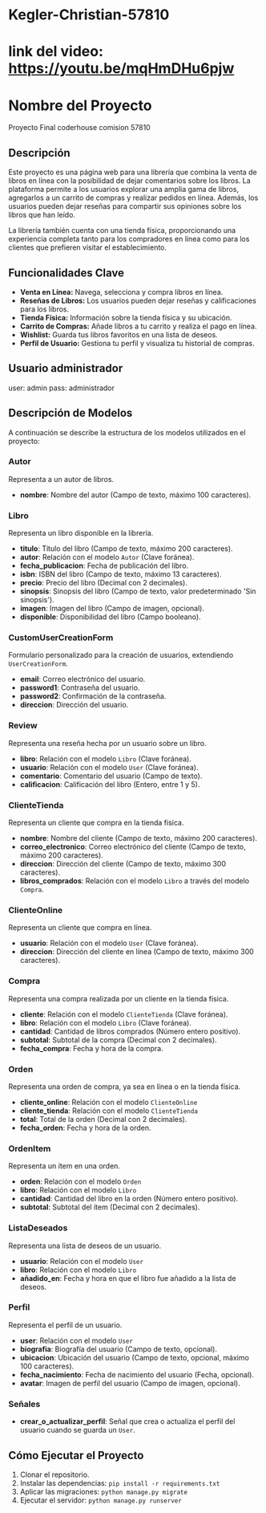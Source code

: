 ﻿# Kegler-Christian-57810
 
 # link del video: https://youtu.be/mqHmDHu6pjw

# Nombre del Proyecto

Proyecto Final coderhouse comision 57810

## Descripción

Este proyecto es una página web para una librería que combina la venta de libros en línea con la posibilidad de dejar comentarios sobre los libros. La plataforma permite a los usuarios explorar una amplia gama de libros, agregarlos a un carrito de compras y realizar pedidos en línea. Además, los usuarios pueden dejar reseñas para compartir sus opiniones sobre los libros que han leído.

La librería también cuenta con una tienda física, proporcionando una experiencia completa tanto para los compradores en línea como para los clientes que prefieren visitar el establecimiento. 

## Funcionalidades Clave

- **Venta en Línea:** Navega, selecciona y compra libros en línea.
- **Reseñas de Libros:** Los usuarios pueden dejar reseñas y calificaciones para los libros.
- **Tienda Física:** Información sobre la tienda física y su ubicación.
- **Carrito de Compras:** Añade libros a tu carrito y realiza el pago en línea.
- **Wishlist:** Guarda tus libros favoritos en una lista de deseos.
- **Perfil de Usuario:** Gestiona tu perfil y visualiza tu historial de compras.


## Usuario administrador 

user: admin
pass: administrador


## Descripción de Modelos

A continuación se describe la estructura de los modelos utilizados en el proyecto:

### Autor

Representa a un autor de libros.

- **nombre**: Nombre del autor (Campo de texto, máximo 100 caracteres).

### Libro

Representa un libro disponible en la librería.

- **titulo**: Título del libro (Campo de texto, máximo 200 caracteres).
- **autor**: Relación con el modelo `Autor` (Clave foránea).
- **fecha_publicacion**: Fecha de publicación del libro.
- **isbn**: ISBN del libro (Campo de texto, máximo 13 caracteres).
- **precio**: Precio del libro (Decimal con 2 decimales).
- **sinopsis**: Sinopsis del libro (Campo de texto, valor predeterminado 'Sin sinopsis').
- **imagen**: Imagen del libro (Campo de imagen, opcional).
- **disponible**: Disponibilidad del libro (Campo booleano).

### CustomUserCreationForm

Formulario personalizado para la creación de usuarios, extendiendo `UserCreationForm`.

- **email**: Correo electrónico del usuario.
- **password1**: Contraseña del usuario.
- **password2**: Confirmación de la contraseña.
- **direccion**: Dirección del usuario.

### Review

Representa una reseña hecha por un usuario sobre un libro.

- **libro**: Relación con el modelo `Libro` (Clave foránea).
- **usuario**: Relación con el modelo `User` (Clave foránea).
- **comentario**: Comentario del usuario (Campo de texto).
- **calificacion**: Calificación del libro (Entero, entre 1 y 5).

### ClienteTienda

Representa un cliente que compra en la tienda física.

- **nombre**: Nombre del cliente (Campo de texto, máximo 200 caracteres).
- **correo_electronico**: Correo electrónico del cliente (Campo de texto, máximo 200 caracteres).
- **direccion**: Dirección del cliente (Campo de texto, máximo 300 caracteres).
- **libros_comprados**: Relación con el modelo `Libro` a través del modelo `Compra`.

### ClienteOnline

Representa un cliente que compra en línea.

- **usuario**: Relación con el modelo `User` (Clave foránea).
- **direccion**: Dirección del cliente en línea (Campo de texto, máximo 300 caracteres).

### Compra

Representa una compra realizada por un cliente en la tienda física.

- **cliente**: Relación con el modelo `ClienteTienda` (Clave foránea).
- **libro**: Relación con el modelo `Libro` (Clave foránea).
- **cantidad**: Cantidad de libros comprados (Número entero positivo).
- **subtotal**: Subtotal de la compra (Decimal con 2 decimales).
- **fecha_compra**: Fecha y hora de la compra.

### Orden

Representa una orden de compra, ya sea en línea o en la tienda física.

- **cliente_online**: Relación con el modelo `ClienteOnline` 
- **cliente_tienda**: Relación con el modelo `ClienteTienda`
- **total**: Total de la orden (Decimal con 2 decimales).
- **fecha_orden**: Fecha y hora de la orden.

### OrdenItem

Representa un ítem en una orden.

- **orden**: Relación con el modelo `Orden`
- **libro**: Relación con el modelo `Libro` 
- **cantidad**: Cantidad del libro en la orden (Número entero positivo).
- **subtotal**: Subtotal del ítem (Decimal con 2 decimales).

### ListaDeseados

Representa una lista de deseos de un usuario.

- **usuario**: Relación con el modelo `User`
- **libro**: Relación con el modelo `Libro` 
- **añadido_en**: Fecha y hora en que el libro fue añadido a la lista de deseos.

### Perfil

Representa el perfil de un usuario.

- **user**: Relación con el modelo `User` 
- **biografia**: Biografía del usuario (Campo de texto, opcional).
- **ubicacion**: Ubicación del usuario (Campo de texto, opcional, máximo 100 caracteres).
- **fecha_nacimiento**: Fecha de nacimiento del usuario (Fecha, opcional).
- **avatar**: Imagen de perfil del usuario (Campo de imagen, opcional).

### Señales

- **crear_o_actualizar_perfil**: Señal que crea o actualiza el perfil del usuario cuando se guarda un `User`.

## Cómo Ejecutar el Proyecto

1. Clonar el repositorio.
2. Instalar las dependencias: `pip install -r requirements.txt`
3. Aplicar las migraciones: `python manage.py migrate`
4. Ejecutar el servidor: `python manage.py runserver`
